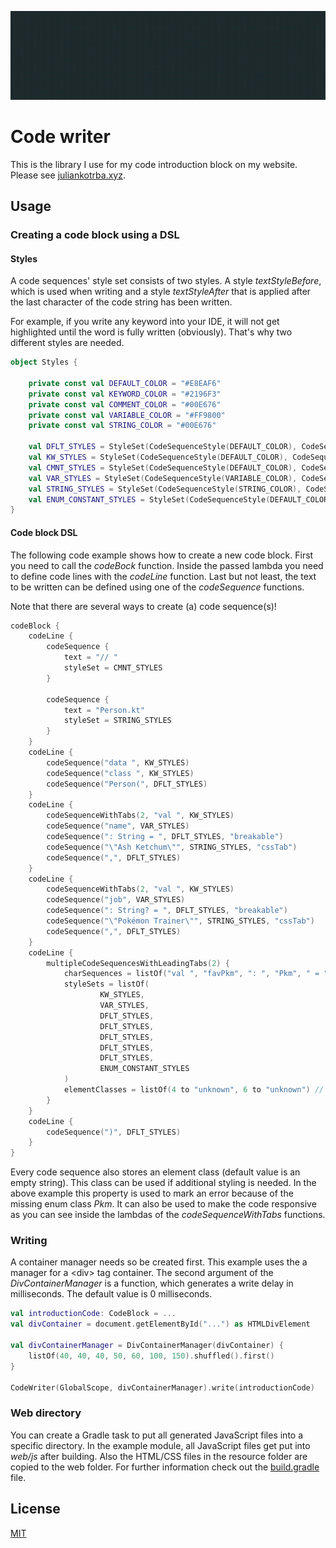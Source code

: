 ![](assets/demo.gif)

# Code writer

This is the library I use for my code introduction block on my website. Please see [juliankotrba.xyz](https://juliankotrba.xyz).

## Usage

### Creating a code block using a DSL

#### Styles

A code sequences' style set consists of two styles. A style _textStyleBefore_, which is used when writing and
a style _textStyleAfter_ that is applied after the last character of the code string has been written.

For example, if you write any keyword into your IDE, it will not get highlighted until the word is fully written (obviously). 
That's why two different styles are needed.

``` kotlin
object Styles {

    private const val DEFAULT_COLOR = "#E8EAF6"
    private const val KEYWORD_COLOR = "#2196F3"
    private const val COMMENT_COLOR = "#00E676"
    private const val VARIABLE_COLOR = "#FF9800"
    private const val STRING_COLOR = "#00E676"

    val DFLT_STYLES = StyleSet(CodeSequenceStyle(DEFAULT_COLOR), CodeSequenceStyle(DEFAULT_COLOR))
    val KW_STYLES = StyleSet(CodeSequenceStyle(DEFAULT_COLOR), CodeSequenceStyle(KEYWORD_COLOR, WeightValue.BOLD))
    val CMNT_STYLES = StyleSet(CodeSequenceStyle(DEFAULT_COLOR), CodeSequenceStyle(COMMENT_COLOR))
    val VAR_STYLES = StyleSet(CodeSequenceStyle(VARIABLE_COLOR), CodeSequenceStyle(VARIABLE_COLOR))
    val STRING_STYLES = StyleSet(CodeSequenceStyle(STRING_COLOR), CodeSequenceStyle(STRING_COLOR))
    val ENUM_CONSTANT_STYLES = StyleSet(CodeSequenceStyle(DEFAULT_COLOR), CodeSequenceStyle(VARIABLE_COLOR))
}
```

#### Code block DSL

The following code example shows how to create a new code block. First you need to call the _codeBock_ 
function. Inside the passed lambda you need to define code lines with the _codeLine_ function. Last but not least, the 
text to be written can be defined using one of the _codeSequence_ functions.

Note that there are several ways to create (a) code sequence(s)!

``` kotlin
codeBlock {
    codeLine {
        codeSequence {
            text = "// "
            styleSet = CMNT_STYLES
        }

        codeSequence {
            text = "Person.kt"
            styleSet = STRING_STYLES
        }
    }
    codeLine {
        codeSequence("data ", KW_STYLES)
        codeSequence("class ", KW_STYLES)
        codeSequence("Person(", DFLT_STYLES)
    }
    codeLine {
        codeSequenceWithTabs(2, "val ", KW_STYLES)
        codeSequence("name", VAR_STYLES)
        codeSequence(": String = ", DFLT_STYLES, "breakable")
        codeSequence("\"Ash Ketchum\"", STRING_STYLES, "cssTab")
        codeSequence(",", DFLT_STYLES)
    }
    codeLine {
        codeSequenceWithTabs(2, "val ", KW_STYLES)
        codeSequence("job", VAR_STYLES)
        codeSequence(": String? = ", DFLT_STYLES, "breakable")
        codeSequence("\"Pokémon Trainer\"", STRING_STYLES, "cssTab")
        codeSequence(",", DFLT_STYLES)
    }
    codeLine {
        multipleCodeSequencesWithLeadingTabs(2) {
            charSequences = listOf("val ", "favPkm", ": ", "Pkm", " = ", "Pkm", ".", "PIKACHU")
            styleSets = listOf(
                    KW_STYLES,
                    VAR_STYLES,
                    DFLT_STYLES,
                    DFLT_STYLES,
                    DFLT_STYLES,
                    DFLT_STYLES,
                    DFLT_STYLES,
                    ENUM_CONSTANT_STYLES
            )
            elementClasses = listOf(4 to "unknown", 6 to "unknown") // 1-indexed !
        }
    }
    codeLine {
        codeSequence(")", DFLT_STYLES)
    }
}
```

Every code sequence also stores an element class (default value is an empty string). This class can be used if additional
styling is needed. In the above example this property is used to mark an error because of the missing enum class _Pkm_. 
It can also be used to make the code responsive as you can see inside the lambdas of the _codeSequenceWithTabs_ functions.

### Writing

A container manager needs so be created first. This example uses the a manager for a \<div\> tag container. The second 
argument of the _DivContainerManager_ is a function, which generates a write delay in milliseconds. 
The default value is 0 milliseconds.

``` kotlin
val introductionCode: CodeBlock = ...
val divContainer = document.getElementById("...") as HTMLDivElement

val divContainerManager = DivContainerManager(divContainer) {
    listOf(40, 40, 40, 50, 60, 100, 150).shuffled().first()
}

CodeWriter(GlobalScope, divContainerManager).write(introductionCode)

```

### Web directory

You can create a Gradle task to put all generated JavaScript files into a specific directory. 
In the example module, all JavaScript files get put into _web/js_ after building. 
Also the HTML/CSS files in the resource folder are copied to the web folder. For further information check out the [build.gradle](code-writer-example/build.gradle) file.


## License

[MIT](LICENSE)
